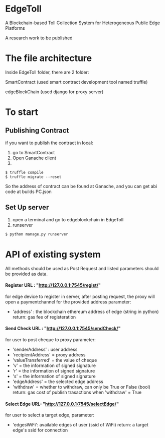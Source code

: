 # EdgeToll
A Blockchain-based Toll Collection System for Heterogeneous Public Edge Platforms

A research work to be published

# The file architecture
Inside EdgeToll folder, there are 2 folder:


SmartContract (used smart contract development tool named truffle)

edgeBlockChain (used django for proxy server)


# To start

## Publishing Contract
if you want to publish the contract in local:
1. go to SmartContract
2. Open Ganache client
3.

```shell
$ truffle compile
$ truffle migrate --reset
```  
So the address of contract can be found at Ganache, and you can get abi code at builds PC.json


## Set Up server

1. open a terminal and go to edgeblockchain in EdgeToll
2. runserver
  ```sh
  $ python manage.py runserver
  ```
  
# API of existing system

All methods should be used as Post Request and listed parameters should be provided as data.

#### Register URL : "http://127.0.0.1:7545/regist/"
for edge device to register in server, after posting request, the proxy will open a paymentchannel for the provided address
parameter: 
- 'address' : the blockchain ethereum address of edge (string in python)
return: gas fee of registeration 



####  Send Check URL : "http://127.0.0.1:7545/sendCheck/"
for user to post cheque to proxy
parameter:
- 'senderAddress' :  user address
- 'recipientAddress' = proxy address 
- 'valueTransferred' = the value of cheque
- 'v' = the information of signed signature
- 'r' = the information of signed signature
- 's' = the information of signed signature
- 'edgeAddress' = the selected edge address
- 'withdraw' = whether to withdraw, can only be True or False (bool)
return: gas cost of publish trasactions when 'withdraw' = True

#### Select Edge URL:  "http://127.0.0.1:7545/selectEdge/"
for user to select a target edge, 
parameter:
- 'edgesWiFi': available edges of user (ssid of WiFi)
return: a target edge's ssid for connection









 
